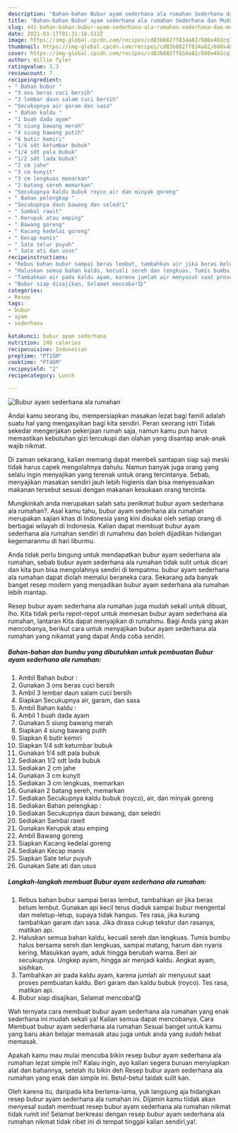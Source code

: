 ```yaml
---
description: "Bahan-bahan Bubur ayam sederhana ala rumahan Sederhana dan Mudah Dibuat"
title: "Bahan-bahan Bubur ayam sederhana ala rumahan Sederhana dan Mudah Dibuat"
slug: 441-bahan-bahan-bubur-ayam-sederhana-ala-rumahan-sederhana-dan-mudah-dibuat
date: 2021-03-17T01:31:10.512Z
image: https://img-global.cpcdn.com/recipes/cd83b8827f834a82/680x482cq70/bubur-ayam-sederhana-ala-rumahan-foto-resep-utama.jpg
thumbnail: https://img-global.cpcdn.com/recipes/cd83b8827f834a82/680x482cq70/bubur-ayam-sederhana-ala-rumahan-foto-resep-utama.jpg
cover: https://img-global.cpcdn.com/recipes/cd83b8827f834a82/680x482cq70/bubur-ayam-sederhana-ala-rumahan-foto-resep-utama.jpg
author: Willie Tyler
ratingvalue: 3.3
reviewcount: 7
recipeingredient:
- " Bahan bubur "
- "3 ons beras cuci bersih"
- "3 lembar daun salam cuci bersih"
- "Secukupnya air garam dan sasa"
- " Bahan kaldu "
- "1 buah dada ayam"
- "5 siung bawang merah"
- "4 siung bawang putih"
- "6 butir kemiri"
- "1/4 sdt ketumbar bubuk"
- "1/4 sdt pala bubuk"
- "1/2 sdt lada bubuk"
- "2 cm jahe"
- "3 cm kunyit"
- "3 cm lengkuas memarkan"
- "2 batang sereh memarkan"
- "Secukupnya kaldu bubuk royco air dan minyak goreng"
- " Bahan pelengkap "
- "Secukupnya daun bawang dan seledri"
- " Sambal rawit"
- " Kerupuk atau emping"
- " Bawang goreng"
- " Kacang kedelai goreng"
- " Kecap manis"
- " Sate telur puyuh"
- " Sate ati dan usus"
recipeinstructions:
- "Rebus bahan bubur sampai beras lembut, tambahkan air jika beras belum lembut. Gunakan api kecil terus diaduk sampai bubur mengental dan meletup-letup, supaya tidak hangus. Tes rasa, jika kurang tambahkan garam dan sasa. Jika dirasa cukup tekstur dan rasanya, matikan api."
- "Haluskan semua bahan kaldu, kecuali sereh dan lengkuas. Tumis bumbu halus bersama sereh dan lengkuas, sampai matang, harum dan nyaris kering. Masukkan ayam, aduk hingga berubah warna. Beri air secukupnya. Ungkep ayam, hingga air menjadi kaldu. Angkat ayam, sisihkan."
- "Tambahkan air pada kaldu ayam, karena jumlah air menyusut saat proses pembuatan kaldu. Beri garam dan kaldu bubuk (royco). Tes rasa, matikan api."
- "Bubur siap disajikan, Selamat mencoba!😋"
categories:
- Resep
tags:
- bubur
- ayam
- sederhana

katakunci: bubur ayam sederhana 
nutrition: 240 calories
recipecuisine: Indonesian
preptime: "PT15M"
cooktime: "PT46M"
recipeyield: "2"
recipecategory: Lunch

---
```



![Bubur ayam sederhana ala rumahan](https://img-global.cpcdn.com/recipes/cd83b8827f834a82/680x482cq70/bubur-ayam-sederhana-ala-rumahan-foto-resep-utama.jpg)

Andai kamu seorang ibu, mempersiapkan masakan lezat bagi famili adalah suatu hal yang mengasyikan bagi kita sendiri. Peran seorang istri Tidak sekedar mengerjakan pekerjaan rumah saja, namun kamu pun harus memastikan kebutuhan gizi tercukupi dan olahan yang disantap anak-anak wajib nikmat.

Di zaman  sekarang, kalian memang dapat membeli santapan siap saji meski tidak harus capek mengolahnya dahulu. Namun banyak juga orang yang selalu ingin menyajikan yang terenak untuk orang tercintanya. Sebab, menyajikan masakan sendiri jauh lebih higienis dan bisa menyesuaikan makanan tersebut sesuai dengan makanan kesukaan orang tercinta. 



Mungkinkah anda merupakan salah satu penikmat bubur ayam sederhana ala rumahan?. Asal kamu tahu, bubur ayam sederhana ala rumahan merupakan sajian khas di Indonesia yang kini disukai oleh setiap orang di berbagai wilayah di Indonesia. Kalian dapat membuat bubur ayam sederhana ala rumahan sendiri di rumahmu dan boleh dijadikan hidangan kegemaranmu di hari liburmu.

Anda tidak perlu bingung untuk mendapatkan bubur ayam sederhana ala rumahan, sebab bubur ayam sederhana ala rumahan tidak sulit untuk dicari dan kita pun bisa mengolahnya sendiri di tempatmu. bubur ayam sederhana ala rumahan dapat diolah memalui beraneka cara. Sekarang ada banyak banget resep modern yang menjadikan bubur ayam sederhana ala rumahan lebih mantap.

Resep bubur ayam sederhana ala rumahan juga mudah sekali untuk dibuat, lho. Kita tidak perlu repot-repot untuk memesan bubur ayam sederhana ala rumahan, lantaran Kita dapat menyajikan di rumahmu. Bagi Anda yang akan mencobanya, berikut cara untuk menyajikan bubur ayam sederhana ala rumahan yang nikamat yang dapat Anda coba sendiri.

<!--inarticleads1-->

##### Bahan-bahan dan bumbu yang dibutuhkan untuk pembuatan Bubur ayam sederhana ala rumahan:

1. Ambil  Bahan bubur :
1. Gunakan 3 ons beras cuci bersih
1. Ambil 3 lembar daun salam cuci bersih
1. Siapkan Secukupnya air, garam, dan sasa
1. Ambil  Bahan kaldu :
1. Ambil 1 buah dada ayam
1. Gunakan 5 siung bawang merah
1. Siapkan 4 siung bawang putih
1. Siapkan 6 butir kemiri
1. Siapkan 1/4 sdt ketumbar bubuk
1. Gunakan 1/4 sdt pala bubuk
1. Sediakan 1/2 sdt lada bubuk
1. Sediakan 2 cm jahe
1. Gunakan 3 cm kunyit
1. Sediakan 3 cm lengkuas, memarkan
1. Gunakan 2 batang sereh, memarkan
1. Sediakan Secukupnya kaldu bubuk (royco), air, dan minyak goreng
1. Sediakan  Bahan pelengkap :
1. Sediakan Secukupnya daun bawang, dan seledri
1. Sediakan  Sambal rawit
1. Gunakan  Kerupuk atau emping
1. Ambil  Bawang goreng
1. Siapkan  Kacang kedelai goreng
1. Sediakan  Kecap manis
1. Siapkan  Sate telur puyuh
1. Gunakan  Sate ati dan usus




<!--inarticleads2-->

##### Langkah-langkah membuat Bubur ayam sederhana ala rumahan:

1. Rebus bahan bubur sampai beras lembut, tambahkan air jika beras belum lembut. Gunakan api kecil terus diaduk sampai bubur mengental dan meletup-letup, supaya tidak hangus. Tes rasa, jika kurang tambahkan garam dan sasa. Jika dirasa cukup tekstur dan rasanya, matikan api.
1. Haluskan semua bahan kaldu, kecuali sereh dan lengkuas. Tumis bumbu halus bersama sereh dan lengkuas, sampai matang, harum dan nyaris kering. Masukkan ayam, aduk hingga berubah warna. Beri air secukupnya. Ungkep ayam, hingga air menjadi kaldu. Angkat ayam, sisihkan.
1. Tambahkan air pada kaldu ayam, karena jumlah air menyusut saat proses pembuatan kaldu. Beri garam dan kaldu bubuk (royco). Tes rasa, matikan api.
1. Bubur siap disajikan, Selamat mencoba!😋




Wah ternyata cara membuat bubur ayam sederhana ala rumahan yang enak sederhana ini mudah sekali ya! Kalian semua dapat mencobanya. Cara Membuat bubur ayam sederhana ala rumahan Sesuai banget untuk kamu yang baru akan belajar memasak atau juga untuk anda yang sudah hebat memasak.

Apakah kamu mau mulai mencoba bikin resep bubur ayam sederhana ala rumahan lezat simple ini? Kalau ingin, ayo kalian segera buruan menyiapkan alat dan bahannya, setelah itu bikin deh Resep bubur ayam sederhana ala rumahan yang enak dan simple ini. Betul-betul taidak sulit kan. 

Oleh karena itu, daripada kita berlama-lama, yuk langsung aja hidangkan resep bubur ayam sederhana ala rumahan ini. Dijamin kamu tiidak akan menyesal sudah membuat resep bubur ayam sederhana ala rumahan nikmat tidak rumit ini! Selamat berkreasi dengan resep bubur ayam sederhana ala rumahan nikmat tidak ribet ini di tempat tinggal kalian sendiri,ya!.

